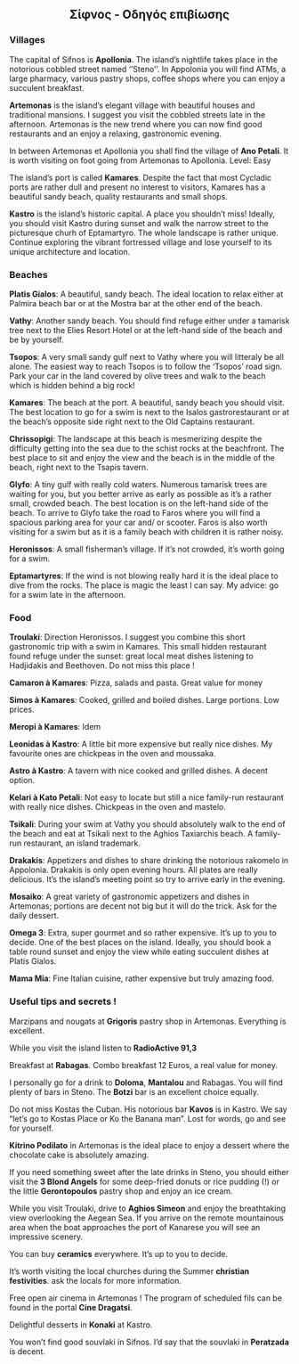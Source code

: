 <link rel="stylesheet" type="text/css" href="../style.css" />
<link href="https://fonts.googleapis.com/css?family=Roboto+Slab:300&amp;subset=greek" rel="stylesheet">
<h2 align="center">Σίφνος - Οδηγός επιβίωσης</h2>

### Villages
 
The capital of Sifnos is **Apollonia**. The island’s nightlife takes place in the notorious cobbled street named ‘’Steno’’.  In Appolonia you will find ATMs, a large pharmacy, various pastry shops, coffee shops where you can enjoy a succulent breakfast.
 
 **Artemonas** is the island’s elegant village with beautiful houses and traditional mansions. I suggest you visit the cobbled streets late in the afternoon. Artemonas is the new trend where you can now find good restaurants and an enjoy a relaxing, gastronomic evening. 
 
In between Artemonas et Apollonia you shall find the village of **Ano Petali**. It is worth visiting on foot going from Artemonas to Apollonia. Level: Easy
 
The island’s port is called **Kamares**. Despite the fact that most Cycladic ports are rather dull and present no interest to visitors, Kamares has a beautiful sandy beach, quality restaurants and small shops. 
 
**Kastro** is the island’s historic capital. A place you shouldn’t miss! Ideally, you should visit Kastro during sunset and walk the narrow street to the picturesque churh of Eptamartyro. The whole landscape is rather unique. Continue exploring the vibrant fortressed village and lose yourself to its unique architecture and location.
 
 
### Beaches
 
**Platis Gialos**: A beautiful, sandy beach. The ideal location to relax either at 
Palmira beach bar or at the Mostra bar at the other end of the beach.
 
**Vathy**: Another sandy beach. You should find refuge either under a tamarisk tree next to the Elies Resort Hotel or at the left-hand side of the beach and be by yourself.
 
**Tsopos**: A very small sandy gulf next to Vathy where you will litteraly be all alone. The easiest way to reach Tsopos is to follow the ‘Tsopos’ road sign. Park your car in the land covered by olive trees and walk to the beach which is hidden behind a big rock!
 
**Kamares**: The beach at the port. A beautiful, sandy beach you should visit. The best location to go for a swim is next to the Isalos gastrorestaurant or at the beach’s opposite side right next to the Old Captains restaurant.
 
**Chrissopigi**: The landscape at this beach is mesmerizing despite the difficulty getting into the sea due to the schist rocks at the beachfront. The best place to sit and enjoy the view and the beach is in the middle of the beach, right next to the Tsapis tavern.
 
**Glyfo**: A tiny gulf with really cold waters. Numerous tamarisk trees are waiting for you, but you better arrive as early as possible as it’s a rather small, crowded beach. The best location is on the left-hand side of the beach. To arrive to Glyfo take the road to Faros where you will find a spacious parking area for your car and/ or scooter. Faros is also worth visiting for a swim but as it is a family beach with children it is rather noisy.
 
**Heronissos**: A small fisherman’s village. If it’s not crowded, it’s worth going for a swim.
 
**Eptamartyres**: If the wind is not blowing really hard it is the ideal place to dive from the rocks. The place is magic the least I can say. My advice: go for a swim late in the afternoon.
 
 
 
### Food
 
**Troulaki**: Direction Heronissos. I suggest you combine this short gastronomic trip with a swim in Kamares. This small hidden restaurant found refuge under the sunset: great local meat dishes listening to Hadjidakis and Beethoven. Do not miss this place !
 
**Camaron à Kamares**: Pizza, salads and pasta. Great value for money 
 
**Simos à Kamares**: Cooked, grilled and boiled dishes. Large portions. Low prices.
 
**Meropi à Kamares**: Idem
 
**Leonidas à Kastro**: A little bit more expensive but really nice dishes. My favourite ones are chickpeas in the oven and moussaka.
 
**Astro à Kastro**: A tavern with nice cooked and grilled dishes. A decent option.
 
**Kelari à Kato Petali**: Not easy to locate but still a nice family-run restaurant with really nice dishes. Chickpeas in the oven and mastelo.
 
**Tsikali**: During your swim at Vathy you should absolutely walk to the end of the beach and eat at Tsikali next to the Aghios Taxiarchis beach. A family-run restaurant, an island trademark.
 
**Drakakis**: Appetizers and dishes to share drinking the notorious rakomelo in Appolonia. Drakakis is only open evening hours. All plates are really delicious. It’s the island’s meeting point so try to arrive early in the evening. 
 
**Mosaiko**: A great variety of gastronomic appetizers and dishes in Artemonas; portions are decent not big but it will do the trick. Ask for the daily dessert. 
 
**Omega 3**: Extra, super gourmet and so rather expensive. It’s up to you to decide. One of the best places on the island. Ideally, you should book a table round sunset and enjoy the view while eating succulent dishes at Platis Gialos.
 
**Mama Mia**: Fine Italian cuisine, rather expensive but truly amazing food.
 
 
### Useful tips and secrets !
 
Marzipans and nougats at **Grigoris** pastry shop in  Artemonas. Everything is excellent.
 
While you visit the island listen to **RadioActive 91,3**
 
Breakfast at **Rabagas**. Combo breakfast 12 Euros, a real value for money. 
 
I personally go for a drink to **Doloma**, **Mantalou** and Rabagas. You will find plenty of bars in Steno. The **Botzi** bar is an excellent choice equally. 
 
Do not miss Kostas the Cuban. His notorious bar **Κavos** is in Kastro. We say “let’s go to Kostas Place or Ko the Banana man”. Lost for words, go and see for yourself. 
 
 
**Kitrino Podilato** in Artemonas is the ideal place to enjoy a dessert where the chocolate cake is absolutely amazing.
 
 
If you need something sweet after the late drinks in Steno, you should either visit the **3 Blond Angels** for some deep-fried donuts or rice pudding (!) or the little **Gerontopoulos** pastry shop and enjoy an ice cream.
 
While you visit Troulaki, drive to **Aghios Simeon** and enjoy the breathtaking view overlooking the Aegean Sea. If  you arrive on the remote mountainous area when the boat approaches the port of Kanarese you will see an impressive scenery.
 
You can buy **ceramics** everywhere. It’s up to you to decide. 
 
It’s worth visiting the local churches during the Summer  **christian festivities**. ask the locals for more information. 
 
 
Free open air cinema in Artemonas ! The program of scheduled fils can be found in the portal **Cine Dragatsi**.
 
Delightful desserts in  **Konaki** at Kastro. 
 
You won’t find good souvlaki in Sifnos. I’d say that the souvlaki in **Peratzada** is decent. 
